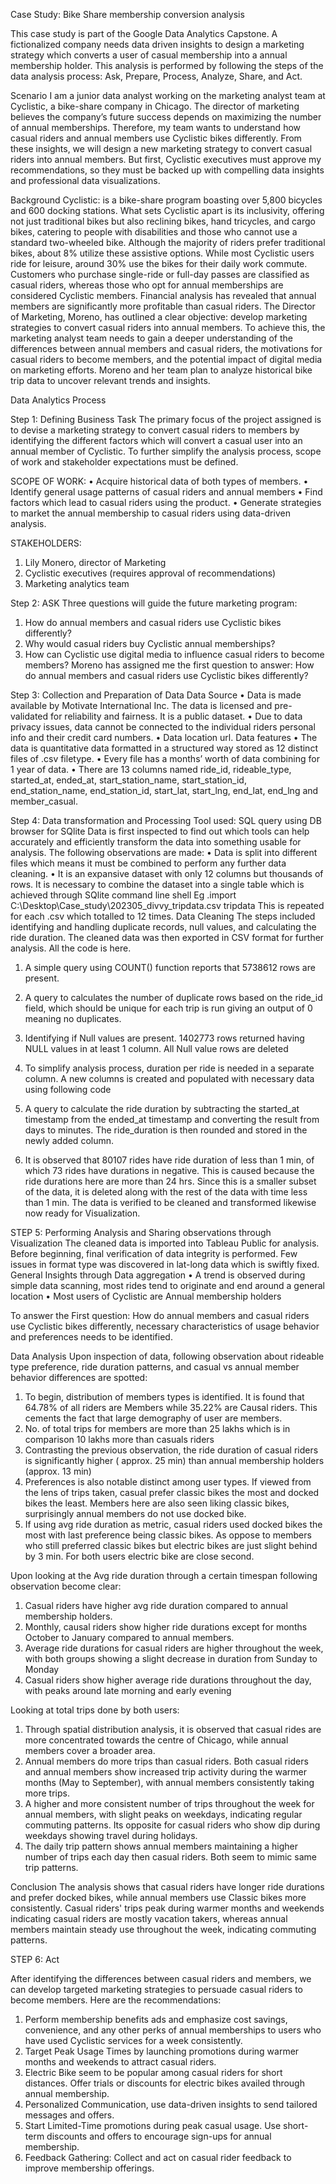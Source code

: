Case Study: Bike Share membership conversion analysis

This case study is part of the Google Data Analytics Capstone. A fictionalized company needs data driven insights to design a marketing strategy which converts a user of casual membership into a annual membership holder. This analysis is performed by following the steps of the data analysis process: Ask, Prepare, Process, Analyze, Share, and Act.

Scenario
I am a junior data analyst working on the marketing analyst team at Cyclistic, a bike-share company in Chicago. The director of marketing believes the company’s future success depends on maximizing the number of annual memberships. Therefore, my team wants to understand how casual riders and annual members use Cyclistic bikes differently. From these insights, we will design a new marketing strategy to convert casual riders into annual members. But first, Cyclistic executives must approve my recommendations, so they must be backed up with compelling data insights and professional data visualizations.

Background
Cyclistic: is a bike-share program boasting over 5,800 bicycles and 600 docking stations. What sets Cyclistic apart is its inclusivity, offering not just traditional bikes but also reclining bikes, hand tricycles, and cargo bikes, catering to people with disabilities and those who cannot use a standard two-wheeled bike. Although the majority of riders prefer traditional bikes, about 8% utilize these assistive options. While most Cyclistic users ride for leisure, around 30% use the bikes for their daily work commute.
Customers who purchase single-ride or full-day passes are classified as casual riders, whereas those who opt for annual memberships are considered Cyclistic members. Financial analysis has revealed that annual members are significantly more profitable than casual riders.
The Director of Marketing, Moreno, has outlined a clear objective: develop marketing strategies to convert casual riders into annual members. To achieve this, the marketing analyst team needs to gain a deeper understanding of the differences between annual members and casual riders, the motivations for casual riders to become members, and the potential impact of digital media on marketing efforts. Moreno and her team plan to analyze historical bike trip data to uncover relevant trends and insights.

Data Analytics Process

Step 1: Defining Business Task
The primary focus of the project assigned is to devise a marketing strategy to convert casual riders to members by identifying the different factors which will convert a casual user into an annual member of Cyclistic. To further simplify the analysis process, scope of work and stakeholder expectations must be defined.

SCOPE OF WORK:
•	Acquire historical data of both types of members.
•	Identify general usage patterns of casual riders and annual members
•	Find factors which lead to casual riders using the product.
•	 Generate strategies to market the annual membership to casual riders using data-driven analysis.

STAKEHOLDERS:
1.	Lily Monero, director of Marketing
2.	Cyclistic executives (requires approval of recommendations)
3.	Marketing analytics team

Step 2: ASK 
Three questions will guide the future marketing program:
1.	How do annual members and casual riders use Cyclistic bikes differently?
2.	Why would casual riders buy Cyclistic annual memberships?
3.	How can Cyclistic use digital media to influence casual riders to become members?
Moreno has assigned me the first question to answer: How do annual members and casual riders use Cyclistic bikes differently?

Step 3: Collection and Preparation of Data
Data Source 
•	Data is made available by Motivate International Inc. The data is licensed and pre-validated for reliability and fairness. It is a public dataset. 
•	Due to data privacy issues, data cannot be connected to the individual riders personal info and their credit card numbers.
•	Data location url.
Data features
•	The data is quantitative data formatted in a structured way stored as 12 distinct files of .csv filetype.
•	Every file has a months’ worth of data combining for 1 year of data.
•	There are 13 columns named ride_id, rideable_type, started_at, ended_at, start_station_name, start_station_id, end_station_name, end_station_id, start_lat, start_lng, end_lat, end_lng and member_casual.

Step 4: Data transformation and Processing
Tool used: SQL query using DB browser for SQlite
Data is first inspected to find out which tools can help accurately and efficiently transform the data into something usable for analysis. The following observations are made:
•	Data is split into different files which means it must be combined to perform any further data cleaning.
•	It is an expansive dataset with only 12 columns but thousands of rows.
It is necessary to combine the dataset into a single table which is achieved through SQlite command line shell Eg
.import C:\Desktop\Case_study\202305_divvy_tripdata.csv tripdata
This is repeated for each .csv which totalled to 12 times. 
Data Cleaning 
The steps included identifying and handling duplicate records, null values, and calculating the ride duration. The cleaned data was then exported in CSV format for further analysis. All the code is here.
1.	A simple query using COUNT() function reports that 5738612 rows are present. 
2.	A query to calculates the number of duplicate rows based on the ride_id field, which should be unique for each trip is run giving an output of 0 meaning no duplicates.
3.	Identifying if Null values are present. 1402773 rows returned having NULL values in at least 1 column. All Null value rows are deleted
4.	To simplify analysis process, duration per ride is needed in a separate column. A new columns is created and populated with necessary data using following code

 

5.	A query to calculate the ride duration by subtracting the started_at timestamp from the ended_at timestamp and converting the result from days to minutes. The ride_duration is then rounded and stored in the newly added column.
 

6.	It is observed that 80107 rides have ride duration of less than 1 min, of which 73 rides have durations in negative. This is caused because the ride durations here are more than 24 hrs. Since this is a smaller subset of the data, it is deleted along with the rest of the data with time less than 1 min.
The data is verified to be cleaned and transformed likewise now ready for Visualization. 

STEP 5: Performing Analysis and Sharing observations through Visualization
The cleaned data is imported into Tableau Public for analysis. Before beginning, final verification of data integrity is performed. Few issues in format type was discovered in lat-long data which is swiftly fixed.
General Insights through Data aggregation
•	A trend is observed during simple data scanning, most rides tend to originate and end around a general location
•	Most users of Cyclistic are Annual membership holders

To answer the First question: How do annual members and casual riders use Cyclistic bikes differently, necessary characteristics of usage behavior and preferences needs to be identified.

Data Analysis
Upon inspection of data, following observation about rideable type preference, ride duration patterns, and casual vs annual member behavior differences are spotted:
 
1.	To begin, distribution of members types is identified. It is found that 64.78% of all riders are Members while 35.22% are Causal riders. This cements the fact that large demography of user are members. 
2.	No. of total trips for members are more than 25 lakhs which is in comparison 10 lakhs more than casuals riders
3.	Contrasting the previous observation, the ride duration of casual riders is significantly higher ( approx. 25 min) than annual membership holders (approx. 13 min)
4.	Preferences is also notable distinct among user types. If viewed from the lens of trips taken, casual prefer classic bikes the most and docked bikes the least. Members here are also seen liking classic bikes, surprisingly annual members do not use docked bike.
5.	If using avg ride duration as metric, casual riders used docked bikes the most with last preference being classic bikes. As oppose to members who still preferred classic bikes but electric bikes are just slight behind by 3 min. For both users electric bike are close second.
 


Upon looking at the Avg ride duration through a certain timespan following observation become clear:
1.	Casual riders have higher avg ride duration compared to annual membership holders.
2.	Monthly, causal riders show higher ride durations except for months October to January compared to annual members.
3.	Average ride durations for casual riders are higher throughout the week, with both groups showing a slight decrease in duration from Sunday to Monday
4.	Casual riders show higher average ride durations throughout the day, with peaks around late morning and early evening









Looking at total trips done by both users:
1.	Through spatial distribution analysis, it is observed that casual rides are more concentrated towards the centre of Chicago, while annual members cover a broader area.
2.	Annual members do more trips than casual riders. Both casual riders and annual members show increased trip activity during the warmer months (May to September), with annual members consistently taking more trips.
3.	A higher and more consistent number of trips throughout the week for annual members, with slight peaks on weekdays, indicating regular commuting patterns. Its opposite for casual riders who show dip during weekdays showing travel during holidays.
4.	The daily trip pattern shows annual members maintaining a higher number of trips each day then casual riders. Both seem to mimic same trip patterns.

 


Conclusion
The analysis shows that casual riders have longer ride durations and prefer docked bikes, while annual members use Classic bikes more consistently. Casual riders' trips peak during warmer months and weekends indicating casual riders are mostly vacation takers, whereas annual members maintain steady use throughout the week, indicating commuting patterns.





STEP 6: Act

After identifying the differences between casual riders and members, we can develop targeted marketing strategies to persuade casual riders to become members. Here are the recommendations:
1.	Perform membership benefits ads and emphasize cost savings, convenience, and any other perks of annual memberships to users who have used Cyclistic services for a week consistently.
2.	Target Peak Usage Times by launching promotions during warmer months and weekends to attract casual riders.
3.	Electric Bike seem to be popular among casual riders for short distances. Offer trials or discounts for electric bikes availed through annual membership.
4.	Personalized Communication, use data-driven insights to send tailored messages and offers.
5.	Start Limited-Time promotions during peak casual usage. Use short-term discounts and offers to encourage sign-ups for annual membership.
6.	Feedback Gathering: Collect and act on casual rider feedback to improve membership offerings.

